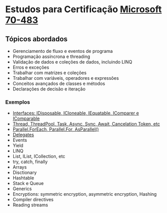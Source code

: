 # Estudos para Certificação [Microsoft 70-483](https://docs.microsoft.com/en-us/learn/certifications/exams/70-483 "Microsoft 70-483")

## Tópicos abordados
- Gerenciamento de fluxo e eventos de programa
- Programação assíncrona e threading
- Validação de dados e coleções de dados, incluindo LINQ
- Erros e exceções
- Trabalhar com matrizes e coleções
- Trabalhar com variáveis, operadores e expressões
- Conceitos avançados de classes e métodos
- Declarações de decisão e iteração

### Exemplos
- [Interfaces: IDisposable, ICloneable, IEquatable, IComparer e IComparable](/PrepToExam70-483/02_Interfaces "Interfaces: IDisposable, ICloneable, IEquatable, IComparer e IComparable") 
- [Thread, ThreadPool, Task, Async, Sync, Await, Cancelation Token, etc](/PrepToExam70-483/01_Exemplos "Thread, ThreadPool, Task, Async, Sync, Await, etc") 
- [Parallel.ForEach, Parallel.For, AsParallel()](/PrepToExam70-483/01_Exemplos#parallel "Parallel.ForEach, Parallel.For, AsParallel()") 
- [Delegates](/PrepToExam70-483/03_Delegates "Delegates") 
- Events
- Yield
- LINQ
- List, IList, ICollection, etc
- try, catch, finally
- Arrays
- Disctionary
- Hashtable
- Stack e Queue
- Generics
- Encryptions: symmetric encryption, asymmetric encryption, Hashing
- Compiler directives
- Reading streams
